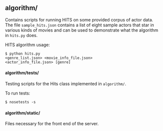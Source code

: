 ## algorithm/

Contains scripts for running HITS on some provided corpus of actor data. The file <code>sample_hits.json</code> contains a list of eight sample actors that star in various kinds of movies and can be used to demonstrate what the algorithm in <code>hits.py</code> does.

HITS algorithm usage:
    <pre><code>$ python hits.py &lt;genre_list.json&gt; &lt;movie_info_file.json&gt; &lt;actor_info_file.json&gt; [genre]</code></pre>

#### algorithm/tests/
Testing scripts for the Hits class implemented in <code>algorithm/</code>.

To run tests:
    <pre><code>$ nosetests -s</code></pre>

#### algorithm/static/
Files necessary for the front end of the server.